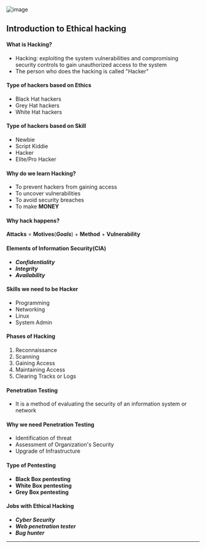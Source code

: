 ![image](https://github.com/Mistire/GTSTv1/assets/96515111/5e354b0e-0215-4d6e-8d5b-b599d6cbb6ca)


## Introduction to Ethical hacking
#### What is Hacking?
- Hacking: exploiting the system vulnerabilities and compromising security controls to gain unauthorized access to the system
- The person who does the hacking is called "Hacker" 
#### Type of hackers based on **Ethics**
- Black Hat hackers
- Grey Hat hackers
- White Hat hackers
#### Type of hackers based on **Skill**
- Newbie
- Script Kiddie
- Hacker
- Elite/Pro Hacker
#### Why do we learn Hacking?
- To prevent hackers from gaining access
- To uncover vulnerabilities
- To avoid security breaches
- To make **MONEY**
#### Why hack happens?
  **Attacks** = **Motives**(***Goals***) + **Method** + **Vulnerability**
#### Elements of Information Security(**CIA**)
- ***Confidentiality***
- ***Integrity***
- ***Availability***
#### Skills we need to be Hacker
- Programming
- Networking
- Linux
- System Admin
#### Phases of Hacking
1. Reconnaissance
2. Scanning
3. Gaining Access
4. Maintaining Access
5. Clearing Tracks or Logs
#### Penetration Testing
- It is a method of evaluating the security of an information system or network
#### Why we need Penetration Testing
- Identification of threat
- Assessment of Organization's Security
- Upgrade of Infrastructure
#### Type of Pentesting
- **Black Box pentesting**
- **White Box pentesting**
- **Grey Box pentesting**
#### Jobs with Ethical Hacking
- ***Cyber Security***
- ***Web penetration tester***
- ***Bug hunter***
---


